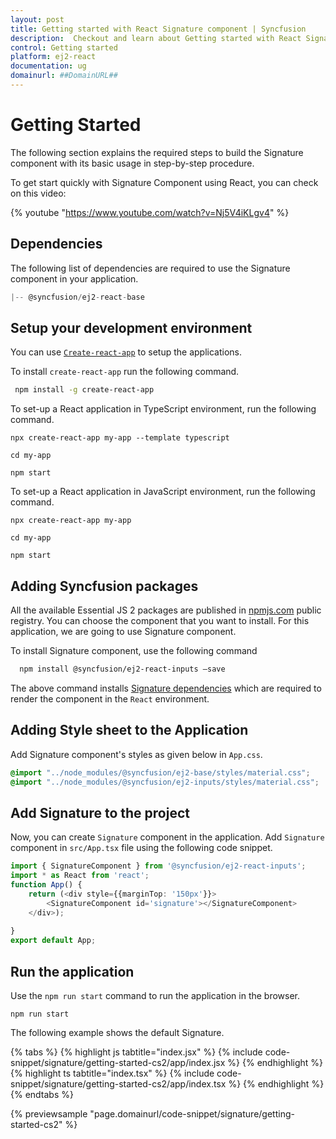 ```yaml
---
layout: post
title: Getting started with React Signature component | Syncfusion
description:  Checkout and learn about Getting started with React Signature component of Syncfusion Essential JS 2 and more details.
control: Getting started 
platform: ej2-react
documentation: ug
domainurl: ##DomainURL##
---
```


# Getting Started

The following section explains the required steps to build the Signature component with its basic usage in step-by-step procedure.

To get start quickly with Signature Component using React, you can check on this video:

{% youtube "https://www.youtube.com/watch?v=Nj5V4iKLgv4" %}

## Dependencies

The following list of dependencies are required to use the Signature component in your application.

```javascript
|-- @syncfusion/ej2-react-base
```

## Setup your development environment

You can use [`Create-react-app`](https://github.com/facebook/create-react-app) to setup the applications.

To install `create-react-app` run the following command.

   ```bash
    npm install -g create-react-app
   ```

To set-up a React application in TypeScript environment, run the following command.

<div class='tsx'>

```
npx create-react-app my-app --template typescript

cd my-app

npm start

```

</div>

To set-up a React application in JavaScript environment, run the following command.

<div class='jsx'>

```
npx create-react-app my-app

cd my-app

npm start

```

</div>

## Adding Syncfusion packages

All the available Essential JS 2 packages are published in [npmjs.com](https://www.npmjs.com/~syncfusionorg) public registry.
You can choose the component that you want to install. For this application, we are going to use Signature component.

To install Signature component, use the following command

   ```bash
     npm install @syncfusion/ej2-react-inputs –save
   ```

The above command installs [Signature dependencies](./getting-started#dependencies) which are required to render the component in the `React` environment.

## Adding Style sheet to the Application

Add Signature component's styles as given below in `App.css`.

```css
@import "../node_modules/@syncfusion/ej2-base/styles/material.css";
@import "../node_modules/@syncfusion/ej2-inputs/styles/material.css";
```

## Add Signature to the project

Now, you can create `Signature` component in the application. Add `Signature` component in `src/App.tsx` file using the following code snippet.

```ts
import { SignatureComponent } from '@syncfusion/ej2-react-inputs';
import * as React from 'react';
function App() {
    return (<div style={{marginTop: '150px'}}>
        <SignatureComponent id='signature'></SignatureComponent>
    </div>);
    
}
export default App;
```

## Run the application

Use the `npm run start` command to run the application in the browser.

   ```
   npm run start
   ```

The following example shows the default Signature.

{% tabs %}
{% highlight js tabtitle="index.jsx" %}
{% include code-snippet/signature/getting-started-cs2/app/index.jsx %}
{% endhighlight %}
{% highlight ts tabtitle="index.tsx" %}
{% include code-snippet/signature/getting-started-cs2/app/index.tsx %}
{% endhighlight %}
{% endtabs %}

 {% previewsample "page.domainurl/code-snippet/signature/getting-started-cs2" %}